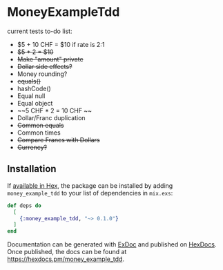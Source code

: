 # MoneyExampleTdd

current tests to-do list:
- $5 + 10 CHF = $10 if rate is 2:1
- ~~$5 * 2 = $10~~
- ~~Make "amount" private~~
- ~~Dollar side effects?~~
- Money rounding?
- ~~equals()~~
- hashCode()
- Equal null
- Equal object
- ~~5 CHF * 2 = 10 CHF ~~
- Dollar/Franc duplication
- ~~Common equals~~
- Common times
- ~~Compare Francs with Dollars~~
- ~~Currency?~~

## Installation

If [available in Hex](https://hex.pm/docs/publish), the package can be installed
by adding `money_example_tdd` to your list of dependencies in `mix.exs`:

```elixir
def deps do
  [
    {:money_example_tdd, "~> 0.1.0"}
  ]
end
```

Documentation can be generated with [ExDoc](https://github.com/elixir-lang/ex_doc)
and published on [HexDocs](https://hexdocs.pm). Once published, the docs can
be found at <https://hexdocs.pm/money_example_tdd>.
